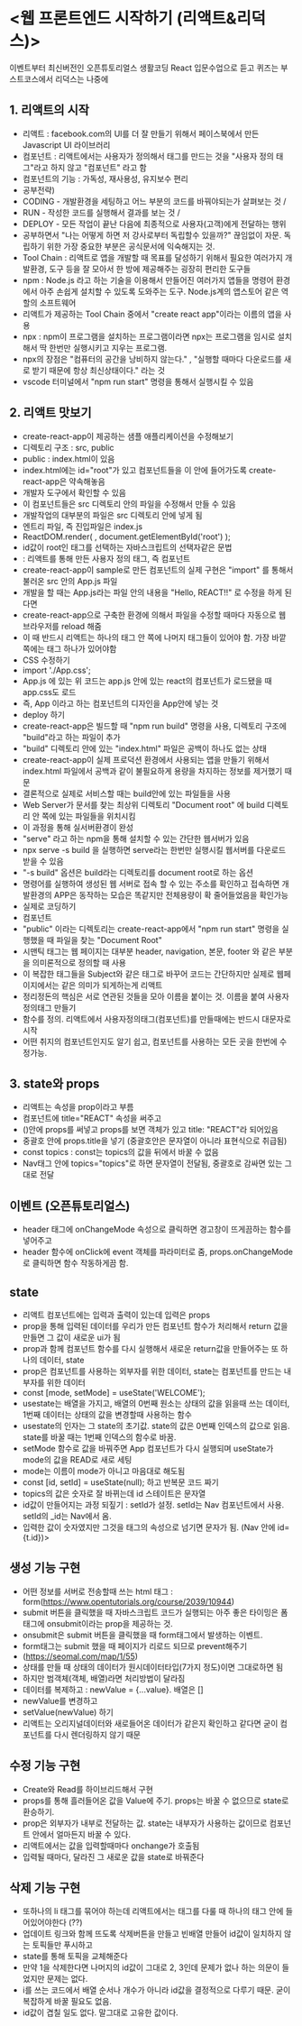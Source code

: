 # <웹 프론트엔드 시작하기 (리액트&리덕스)>

이벤트부터 최신버전인 오픈튜토리얼스 생활코딩 React 입문수업으로 듣고 퀴즈는 부스트코스에서
리덕스는 나중에

## 1. 리액트의 시작
  - 리액트 : facebook.com의 UI를 더 잘 만들기 위해서 페이스북에서 만든 Javascript UI 라이브러리
  - 컴포넌트 : 리액트에서는 사용자가 정의해서 태그를 만드는 것을 "사용자 정의 태그"라고 하지 않고 "컴포넌트" 라고 함
  - 컴포넌트의 기능 : 가독성, 재사용성, 유지보수 편리
  - 공부전략) 
  - CODING - 개발환경을 세팅하고 어느 부분의 코드를 바꿔야되는가 살펴보는 것 / 
  - RUN - 작성한 코드를 실행해서 결과를 보는 것 /
  - DEPLOY - 모든 작업이 끝난 다음에 최종적으로 사용자(고객)에게 전달하는 행위
  - 공부하면서 "나는 어떻게 하면 저 강사로부터 독립할수 있을까?" 끊임없이 자문. 독립하기 위한 가장 중요한 부분은 공식문서에 익숙해지는 것.
  - Tool Chain : 리액트로 앱을 개발할 때 목표를 달성하기 위해서 필요한 여러가지 개발환경, 도구 등을 잘 모아서 한 방에 제공해주는 굉장히 편리한 도구들
  - npm : Node.js 라고 하는 기술을 이용해서 만들어진 여러가지 앱들을 명령어 환경에서 아주 손쉽게 설치할 수 있도록 도와주는 도구. Node.js계의 앱스토어 같은 역할의 소프트웨어
  - 리액트가 제공하는 Tool Chain 중에서 "create react app"이라는 이름의 앱을 사용
  - npx : npm이 프로그램을 설치하는 프로그램이라면 npx는 프로그램을 임시로 설치해서 딱 한번만 실행시키고 지우는 프로그램. 
  - npx의 장점은 "컴퓨터의 공간을 낭비하지 않는다." , "실행할 때마다 다운로드를 새로 받기 때문에 항상 최신상태이다." 라는 것
  - vscode 터미널에서 "npm run start" 명령을 통해서 실행시킬 수 있음 

## 2. 리액트 맛보기
  - create-react-app이 제공하는 샘플 애플리케이션을 수정해보기
  - 디렉토리 구조 : src, public
  - public : index.html이 있음
  - index.html에는 id="root"가 있고 컴포넌트들을 이 안에 들어가도록 create-react-app은 약속해놓음
  - 개발자 도구에서 확인할 수 있음
  - 이 컴포넌트들은 src 디렉토리 안의 파일을 수정해서 만들 수 있음
  - 개발작업의 대부분의 파일은 src 디렉토리 안에 넣게 됨
  - 엔트리 파일, 즉 진입파일은 index.js
  - ReactDOM.render( <APP/> , document.getElementById('root') );
  - id값이 root인 태그를 선택하는 자바스크립트의 선택자같은 문법
  - <APP/> : 리액트를 통해 만든 사용자 정의 태그, 즉 컴포넌트
  - create-react-app이 sample로 만든 <APP/> 컴포넌트의 실제 구현은 "import" 를 통해서 불러온 src 안의 App.js 파일
  - 개발을 할 때는 App.js라는 파일 안의 내용을 "Hello, REACT!!" 로 수정을 하게 된다면
  - create-react-app으로 구축한 환경에 의해서 파일을 수정할 때마다 자동으로 웹 브라우저를 reload 해줌
  - 이 때 반드시 리액트는 하나의 태그 안 쪽에 나머지 태그들이 있어야 함. 가장 바깥쪽에는 태그 하나가 있어야함
  - CSS 수정하기
  - import './App.css';
  - App.js 에 있는 위 코드는 app.js 안에 있는 react의 컴포넌트가 로드됐을 때 app.css도 로드
  - 즉, App 이라고 하는 컴포넌트의 디자인을 App안에 넣는 것
  - deploy 하기
  - create-react-app은  빌드할 때 "npm run build" 명령을 사용, 디렉토리 구조에 "build"라고 하는 파일이 추가
  - "build" 디렉토리 안에 있는 "index.html" 파일은 공백이 하나도 없는 상태
  - create-react-app이 실제 프로덕션 환경에서 사용되는 앱을 만들기 위해서 index.html 파일에서 공백과 같이 불필요하게 용량을 차지하는 정보를 제거했기 때문
  - 결론적으로 실제로 서비스할 때는 build안에 있는 파일들을 사용
  - Web Server가 문서를 찾는 최상위 디렉토리 "Document root" 에 build 디렉토리 안 쪽에 있는 파일들을 위치시킴
  - 이 과정을 통해 실서버환경이 완성
  - "serve" 라고 하는 npm을 통해 설치할 수 있는 간단한 웹서버가 있음
  - npx serve -s build 을 실행하면 serve라는 한번만 실행시킬 웹서버를 다운로드 받을 수 있음
  - "-s build" 옵션은 build라는 디렉토리를 document root로 하는 옵션
  - 명령어를 실행하여 생성된 웹 서버로 접속 할 수 있는 주소를 확인하고 접속하면 개발환경의 APP은 동작하는 모습은 똑같지만 전체용량이 확 줄어들었음을 확인가능
  - 실제로 코딩하기
  - 컴포넌트 
  - "public" 이라는 디렉토리는 create-react-app에서 "npm run start" 명령을 실행했을 때 파일을 찾는 "Document Root"
  - 시맨틱 태그는 웹 페이지는 대부분 header, navigation, 본문, footer 와 같은 부분을 의미론적으로 정의할 때 사용
  - 이 복잡한 태그들을 Subject와 같은 태그로 바꾸어 코드는 간단하지만 실제로 웹페이지에서는 같은 의미가 되게하는게 리액트
  - 정리정돈의 핵심은 서로 연관된 것들을 모아 이름을 붙이는 것. 이름을 붙여 사용자정의태그 만들기
  - 함수를 정의. 리액트에서 사용자정의태그(컴포넌트)를 만들때에는 반드시 대문자로 시작
  - 어떤 취지의 컴포넌트인지도 알기 쉽고, 컴포넌트를 사용하는 모든 곳을 한번에 수정가능.
  
## 3. state와 props
  - 리액트는 속성을 prop이라고 부름
  - 컴포넌트에 title="REACT" 속성을 써주고
  - ()안에 props를 써넣고 props를 보면 객체가 있고 title: "REACT"라 되어있음
  - 중괄호 안에 props.title을 넣기 (중괄호안은 문자열이 아니라 표현식으로 취급됨)
  - const topics : const는 topics의 값을 뒤에서 바꿀 수 없음
  - Nav태그 안에 topics="topics"로 하면 문자열이 전달됨, 중괄호로 감싸면 있는 그대로 전달

## 이벤트 (오픈튜토리얼스)
  - header 태그에 onChangeMode 속성으로 클릭하면 경고창이 뜨게끔하는 함수를 넣어주고
  - header 함수에 onClick에 event 객체를 파라미터로 줌, props.onChangeMode로 클릭하면 함수 작동하게끔 함.
  
## state
  - 리액트 컴포넌트에는 입력과 출력이 있는데 입력은 props
  - prop을 통해 입력된 데이터를 우리가 만든 컴포넌트 함수가 처리해서 return 값을 만들면 그 값이 새로운 ui가 됨
  - prop과 함께 컴포넌트 함수를 다시 실행해서 새로운 return값을 만들어주는 또 하나의 데이터, state
  - prop은 컴포넌트를 사용하는 외부자를 위한 데이터, state는 컴포넌트를 만드는 내부자를 위한 데이터
  - const [mode, setMode] = useState('WELCOME');
  - usestate는 배열을 가지고, 배열의 0번째 원소는 상태의 값을 읽을때 쓰는 데이터, 1번째 데이터는 상태의 값을 변경할때 사용하는 함수
  - usestate의 인자는 그 state의 초기값. state의 값은 0번째 인덱스의 값으로 읽음. state를 바꿀 때는 1번째 인덱스의 함수로 바꿈.
  - setMode 함수로 값을 바꿔주면 App 컴포넌트가 다시 실행되며 useState가 mode의 값을 READ로 새로 세팅
  - mode는 이름이 mode가 아니고 마음대로 해도됨
  - const [id, setId] = useState(null); 하고 반복문 코드 짜기
  - topics의 값은 숫자로 잘 바뀌는데 id 스테이트은 문자열 
  - id값이 만들어지는 과정 되짚기 : setId가 설정. setId는 Nav 컴포넌트에서 사용. setId의 _id는 Nav에서 옴.
  - 입력한 값이 숫자였지만 그것을 태그의 속성으로 넘기면 문자가 됨. (Nav 안에 id={t.id})>
  
## 생성 기능 구현
  - 어떤 정보를 서버로 전송할때 쓰는 html 태그 : form(https://www.opentutorials.org/course/2039/10944)
  - submit 버튼을 클릭했을 때 자바스크립트 코드가 실행되는 아주 좋은 타이밍은 폼 태그에 onsubmit이라는 prop을 제공하는 것.
  - onsubmit은 submit 버튼을 클릭했을 때 form태그에서 발생하는 이벤트.
  - form태그는 submit 했을 때 페이지가 리로드 되므로 prevent해주기
  - (https://seomal.com/map/1/55)
  - 상태를 만들 때 상태의 데이터가 원시데이터타입(7가지 정도)이면 그대로하면 됨
  - 하지만 범객체(객체, 배열)라면 처리방법이 달라짐
  - 데이터를 복제하고 : newValue = {...value}. 배열은 []
  - newValue를 변경하고
  - setValue(newValue) 하기
  - 리액트는 오리지널데이터와 새로들어온 데이터가 같은지 확인하고 같다면 굳이 컴포넌트를 다시 렌더링하지 않기 때문

## 수정 기능 구현
  - Create와 Read를 하이브리드해서 구현
  - props를 통해 흘러들어온 값을 Value에 주기. props는 바꿀 수 없으므로 state로 환승하기.
  - prop은 외부자가 내부로 전달하는 값. state는 내부자가 사용하는 값이므로 컴포넌트 안에서 얼마든지 바꿀 수 있다.
  - 리액트에서는 값을 입력할때마다 onchange가 호출됨
  - 입력될 때마다, 달라진 그 새로운 값을 state로 바꿔준다
  
## 삭제 기능 구현
  - 또하나의 li 태그를 묶어야 하는데 리액트에서는 태그를 다룰 때 하나의 태그 안에 들어있어야한다 (??)
  - 업데이트 링크와 함께 뜨도록 삭제버튼을 만들고 빈배열 만들어 id값이 일치하지 않는 토픽들만 푸시하고
  - state를 통해 토픽을 교체해준다
  - 만약 1을 삭제한다면 나머지의 id값이 그대로 2, 3인데 문제가 없나 하는 의문이 들었지만 문제는 없다.
  - i를 쓰는 코드에서 배열 순서나 개수가 아니라 id값을 결정적으로 다루기 때문. 굳이 복잡하게 바꿀 필요도 없음.
  - id값이 겹칠 일도 없다. 말그대로 고유한 값이다.

